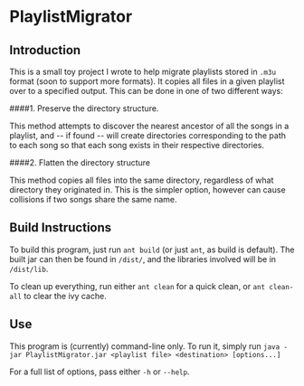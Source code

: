 # PlaylistMigrator

## Introduction

This is a small toy project I wrote to help migrate playlists stored in `.m3u` format (soon to support more formats). 
It copies all files in a given playlist over to a specified output. This can be done in one of two different ways:

####1. Preserve the directory structure. 

This method attempts to discover the nearest ancestor of all the songs in a playlist, and -- if found -- will 
create directories corresponding to the path to each song so that each song exists in their respective directories.

####2. Flatten the directory structure

This method copies all files into the same directory, regardless of what directory they originated in. This is the
simpler option, however can cause collisions if two songs share the same name.

## Build Instructions

To build this program, just run `ant build` (or just `ant`, as build is default).
The built jar can then be found in `/dist/`, and the libraries involved will be in `/dist/lib`.

To clean up everything, run either `ant clean` for a quick clean, or `ant clean-all` to clear the ivy cache.

## Use

This program is (currently) command-line only. To run it, simply run `java -jar PlaylistMigrator.jar <playlist file> <destination> [options...]`

For a full list of options, pass either `-h` or `--help`.